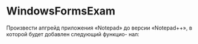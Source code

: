 # WindowsFormsExam
Произвести апгрейд приложения «Notepad» до версии «Notepad++», в которой будет добавлен следующий функцио- нал:
